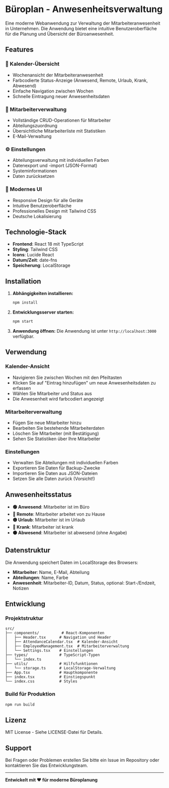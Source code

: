 # Büroplan - Anwesenheitsverwaltung

Eine moderne Webanwendung zur Verwaltung der Mitarbeiteranwesenheit in Unternehmen. Die Anwendung bietet eine intuitive Benutzeroberfläche für die Planung und Übersicht der Büroanwesenheit.

## Features

### 📅 Kalender-Übersicht
- Wochenansicht der Mitarbeiteranwesenheit
- Farbcodierte Status-Anzeige (Anwesend, Remote, Urlaub, Krank, Abwesend)
- Einfache Navigation zwischen Wochen
- Schnelle Eintragung neuer Anwesenheitsdaten

### 👥 Mitarbeiterverwaltung
- Vollständige CRUD-Operationen für Mitarbeiter
- Abteilungszuordnung
- Übersichtliche Mitarbeiterliste mit Statistiken
- E-Mail-Verwaltung

### ⚙️ Einstellungen
- Abteilungsverwaltung mit individuellen Farben
- Datenexport und -import (JSON-Format)
- Systeminformationen
- Daten zurücksetzen

### 🎨 Modernes UI
- Responsive Design für alle Geräte
- Intuitive Benutzeroberfläche
- Professionelles Design mit Tailwind CSS
- Deutsche Lokalisierung

## Technologie-Stack

- **Frontend**: React 18 mit TypeScript
- **Styling**: Tailwind CSS
- **Icons**: Lucide React
- **Datum/Zeit**: date-fns
- **Speicherung**: LocalStorage

## Installation

1. **Abhängigkeiten installieren:**
   ```bash
   npm install
   ```

2. **Entwicklungsserver starten:**
   ```bash
   npm start
   ```

3. **Anwendung öffnen:**
   Die Anwendung ist unter `http://localhost:3000` verfügbar.

## Verwendung

### Kalender-Ansicht
- Navigieren Sie zwischen Wochen mit den Pfeiltasten
- Klicken Sie auf "Eintrag hinzufügen" um neue Anwesenheitsdaten zu erfassen
- Wählen Sie Mitarbeiter und Status aus
- Die Anwesenheit wird farbcodiert angezeigt

### Mitarbeiterverwaltung
- Fügen Sie neue Mitarbeiter hinzu
- Bearbeiten Sie bestehende Mitarbeiterdaten
- Löschen Sie Mitarbeiter (mit Bestätigung)
- Sehen Sie Statistiken über Ihre Mitarbeiter

### Einstellungen
- Verwalten Sie Abteilungen mit individuellen Farben
- Exportieren Sie Daten für Backup-Zwecke
- Importieren Sie Daten aus JSON-Dateien
- Setzen Sie alle Daten zurück (Vorsicht!)

## Anwesenheitsstatus

- **🟢 Anwesend**: Mitarbeiter ist im Büro
- **🔵 Remote**: Mitarbeiter arbeitet von zu Hause
- **🟡 Urlaub**: Mitarbeiter ist im Urlaub
- **🔴 Krank**: Mitarbeiter ist krank
- **⚫ Abwesend**: Mitarbeiter ist abwesend (ohne Angabe)

## Datenstruktur

Die Anwendung speichert Daten im LocalStorage des Browsers:

- **Mitarbeiter**: Name, E-Mail, Abteilung
- **Abteilungen**: Name, Farbe
- **Anwesenheit**: Mitarbeiter-ID, Datum, Status, optional: Start-/Endzeit, Notizen

## Entwicklung

### Projektstruktur
```
src/
├── components/          # React-Komponenten
│   ├── Header.tsx      # Navigation und Header
│   ├── AttendanceCalendar.tsx  # Kalender-Ansicht
│   ├── EmployeeManagement.tsx  # Mitarbeiterverwaltung
│   └── Settings.tsx    # Einstellungen
├── types/              # TypeScript-Typen
│   └── index.ts
├── utils/              # Hilfsfunktionen
│   └── storage.ts      # LocalStorage-Verwaltung
├── App.tsx             # Hauptkomponente
├── index.tsx           # Einstiegspunkt
└── index.css           # Styles
```

### Build für Produktion
```bash
npm run build
```

## Lizenz

MIT License - Siehe LICENSE-Datei für Details.

## Support

Bei Fragen oder Problemen erstellen Sie bitte ein Issue im Repository oder kontaktieren Sie das Entwicklungsteam.

---

**Entwickelt mit ❤️ für moderne Büroplanung**

